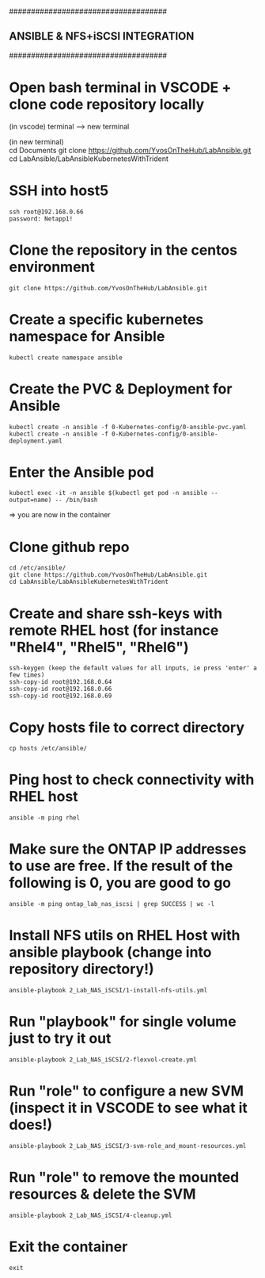####################################
## ANSIBLE & NFS+iSCSI INTEGRATION
####################################

# Open bash terminal in VSCODE + clone code repository locally
(in vscode) 
    terminal --> new terminal 

(in new terminal)  
    cd Documents
    git clone https://github.com/YvosOnTheHub/LabAnsible.git 
    cd LabAnsible/LabAnsibleKubernetesWithTrident

# SSH into host5
    ssh root@192.168.0.66
    password: Netapp1!

# Clone the repository in the centos environment
    git clone https://github.com/YvosOnTheHub/LabAnsible.git

# Create a specific kubernetes namespace for Ansible
    kubectl create namespace ansible

# Create the PVC & Deployment for Ansible
    kubectl create -n ansible -f 0-Kubernetes-config/0-ansible-pvc.yaml
    kubectl create -n ansible -f 0-Kubernetes-config/0-ansible-deployment.yaml

# Enter the Ansible pod
    kubectl exec -it -n ansible $(kubectl get pod -n ansible --output=name) -- /bin/bash

=>  you are now in the container

# Clone github repo
    cd /etc/ansible/ 
    git clone https://github.com/YvosOnTheHub/LabAnsible.git 
    cd LabAnsible/LabAnsibleKubernetesWithTrident

# Create and share ssh-keys with remote RHEL host (for instance "Rhel4", "Rhel5", "Rhel6")
    ssh-keygen (keep the default values for all inputs, ie press 'enter' a few times)
    ssh-copy-id root@192.168.0.64
    ssh-copy-id root@192.168.0.66
    ssh-copy-id root@192.168.0.69

# Copy hosts file to correct directory
    cp hosts /etc/ansible/

# Ping host to check connectivity with RHEL host 
    ansible -m ping rhel

# Make sure the ONTAP IP addresses to use are free. If the result of the following is 0, you are good to go
    ansible -m ping ontap_lab_nas_iscsi | grep SUCCESS | wc -l

# Install NFS utils on RHEL Host with ansible playbook  (change into repository directory!)
    ansible-playbook 2_Lab_NAS_iSCSI/1-install-nfs-utils.yml

# Run "playbook" for single volume just to try it out
    ansible-playbook 2_Lab_NAS_iSCSI/2-flexvol-create.yml

# Run "role" to configure a new SVM (inspect it in VSCODE to see what it does!)
    ansible-playbook 2_Lab_NAS_iSCSI/3-svm-role_and_mount-resources.yml 

# Run "role" to remove the mounted resources & delete the SVM
    ansible-playbook 2_Lab_NAS_iSCSI/4-cleanup.yml 

# Exit the container
    exit

